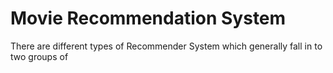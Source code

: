 # Movie Recommendation System
There are different types of Recommender System which generally fall
in to two groups of 